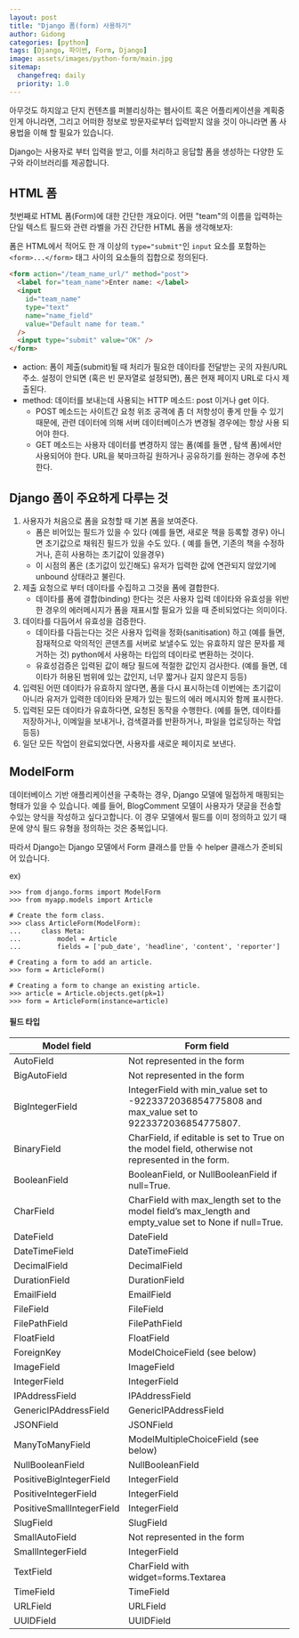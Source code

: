```yaml
---
layout: post
title: "Django 폼(form) 사용하기"
author: Gidong
categories: [python]
tags: [Django, 파이썬, Form, Django]
image: assets/images/python-form/main.jpg
sitemap:
  changefreq: daily
  priority: 1.0
---
```


아무것도 하지않고 단지 컨텐츠를 퍼블리싱하는 웹사이트 혹은 어플리케이션을 계획중인게 아니라면, 그리고 어떠한 정보로 방문자로부터 입력받지 않을 것이 아니라면 폼 사용법을 이해 할 필요가 있습니다.

Django는 사용자로 부터 입력을 받고, 이를 처리하고 응답할 폼을 생성하는 다양한 도구와 라이브러리를 제공합니다.

## HTML 폼

첫번째로 HTML 폼(Form)에 대한 간단한 개요이다. 어떤 "team"의 이름을 입력하는 단일 텍스트 필드와 관련 라벨을 가진 간단한 HTML 폼을 생각해보자:

폼은 HTML에서 적어도 한 개 이상의 `type="submit"`인 `input` 요소를 포함하는 `<form>...</form>` 태그 사이의 요소들의 집합으로 정의된다.

```html
<form action="/team_name_url/" method="post">
  <label for="team_name">Enter name: </label>
  <input
    id="team_name"
    type="text"
    name="name_field"
    value="Default name for team."
  />
  <input type="submit" value="OK" />
</form>
```

- action: 폼이 제출(submit)될 때 처리가 필요한 데이타를 전달받는 곳의 자원/URL 주소. 설정이 안되면 (혹은 빈 문자열로 설정되면), 폼은 현재 페이지 URL로 다시 제출된다.
- method: 데이터를 보내는데 사용되는 HTTP 메소드: post 이거나 get 이다.
  - POST 메소드는 사이트간 요청 위조 공격에 좀 더 저항성이 좋게 만들 수 있기 때문에, 관련 데이터에 의해 서버 데이터베이스가 변경될 경우에는 항상 사용 되어야 한다.
  - GET 메소드는 사용자 데이터를 변경하지 않는 폼(예를 들면 , 탐색 폼)에서만 사용되어야 한다. URL을 북마크하길 원하거나 공유하기를 원하는 경우에 추천한다.

## Django 폼이 주요하게 다루는 것

1. 사용자가 처음으로 폼을 요청할 때 기본 폼을 보여준다.
   - 폼은 비어있는 필드가 있을 수 있다 (예를 들면, 새로운 책을 등록할 경우) 아니면 초기값으로 채워진 필드가 있을 수도 있다. ( 예를 들면, 기존의 책을 수정하거나, 흔히 사용하는 초기값이 있을경우)
   - 이 시점의 폼은 (초기값이 있긴해도) 유저가 입력한 값에 연관되지 않았기에 unbound 상태라고 불린다.
2. 제출 요청으로 부터 데이타를 수집하고 그것을 폼에 결합한다.
   - 데이타를 폼에 결합(binding) 한다는 것은 사용자 입력 데이타와 유효성을 위반한 경우의 에러메시지가 폼을 재표시할 필요가 있을 때 준비되었다는 의미이다.
3. 데이타를 다듬어서 유효성을 검증한다.
   - 데이타를 다듬는다는 것은 사용자 입력을 정화(sanitisation) 하고 (예를 들면, 잠재적으로 악의적인 콘덴츠를 서버로 보낼수도 있는 유효하지 않은 문자를 제거하는 것) python에서 사용하는 타입의 데이타로 변환하는 것이다.
   - 유효성검증은 입력된 값이 해당 필드에 적절한 값인지 검사한다. (예를 들면, 데이타가 허용된 범위에 있는 값인지, 너무 짧거나 길지 않은지 등등)
4. 입력된 어떤 데이타가 유효하지 않다면, 폼을 다시 표시하는데 이번에는 초기값이 아니라 유저가 입력한 데이타와 문제가 있는 필드의 에러 메시지와 함께 표시한다.
5. 입력된 모든 데이타가 유효하다면, 요청된 동작을 수행한다. (예를 들면, 데이타를 저장하거나, 이메일을 보내거나, 검색결과를 반환하거나, 파일을 업로딩하는 작업 등등)
6. 일단 모든 작업이 완료되었다면, 사용자를 새로운 페이지로 보낸다.

## ModelForm

데이터베이스 기반 애플리케이션을 구축하는 경우, Django 모델에 밀접하게 매핑되는 형태가 있을 수 있습니다. 예를 들어, BlogComment 모델이 사용자가 댓글을 전송할 수있는 양식을 작성하고 싶다고합니다. 이 경우 모델에서 필드를 이미 정의하고 있기 때문에 양식 필드 유형을 정의하는 것은 중복입니다.

따라서 Django는 Django 모델에서 Form 클래스를 만들 수 helper 클래스가 준비되어 있습니다.

ex)

```django
>>> from django.forms import ModelForm
>>> from myapp.models import Article

# Create the form class.
>>> class ArticleForm(ModelForm):
...     class Meta:
...         model = Article
...         fields = ['pub_date', 'headline', 'content', 'reporter']

# Creating a form to add an article.
>>> form = ArticleForm()

# Creating a form to change an existing article.
>>> article = Article.objects.get(pk=1)
>>> form = ArticleForm(instance=article)
```

#### 필드 타입

| Model field               | Form field                                                                                              |
| ------------------------- | ------------------------------------------------------------------------------------------------------- |
| AutoField                 | Not represented in the form                                                                             |
| BigAutoField              | Not represented in the form                                                                             |
| BigIntegerField           | IntegerField with min_value set to -9223372036854775808 and max_value set to 9223372036854775807.       |
| BinaryField               | CharField, if editable is set to True on the model field, otherwise not represented in the form.        |
| BooleanField              | BooleanField, or NullBooleanField if null=True.                                                         |
| CharField                 | CharField with max_length set to the model field’s max_length and empty_value set to None if null=True. |
| DateField                 | DateField                                                                                               |
| DateTimeField             | DateTimeField                                                                                           |
| DecimalField              | DecimalField                                                                                            |
| DurationField             | DurationField                                                                                           |
| EmailField                | EmailField                                                                                              |
| FileField                 | FileField                                                                                               |
| FilePathField             | FilePathField                                                                                           |
| FloatField                | FloatField                                                                                              |
| ForeignKey                | ModelChoiceField (see below)                                                                            |
| ImageField                | ImageField                                                                                              |
| IntegerField              | IntegerField                                                                                            |
| IPAddressField            | IPAddressField                                                                                          |
| GenericIPAddressField     | GenericIPAddressField                                                                                   |
| JSONField                 | JSONField                                                                                               |
| ManyToManyField           | ModelMultipleChoiceField (see below)                                                                    |
| NullBooleanField          | NullBooleanField                                                                                        |
| PositiveBigIntegerField   | IntegerField                                                                                            |
| PositiveIntegerField      | IntegerField                                                                                            |
| PositiveSmallIntegerField | IntegerField                                                                                            |
| SlugField                 | SlugField                                                                                               |
| SmallAutoField            | Not represented in the form                                                                             |
| SmallIntegerField         | IntegerField                                                                                            |
| TextField                 | CharField with widget=forms.Textarea                                                                    |
| TimeField                 | TimeField                                                                                               |
| URLField                  | URLField                                                                                                |
| UUIDField                 | UUIDField                                                                                               |
